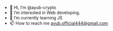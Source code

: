 - 👋 Hi, I’m @ayub-crypto
- 👀 I’m interested in Web developing.
- 🌱 I’m currently learning JS
- 📫 How to reach me ayub.official444@gmail.com
<!---
ayub-crypto/ayub-crypto is a ✨ special ✨ repository because its `README.md` (this file) appears on your GitHub profile.
You can click the Preview link to take a look at your changes.
--->
